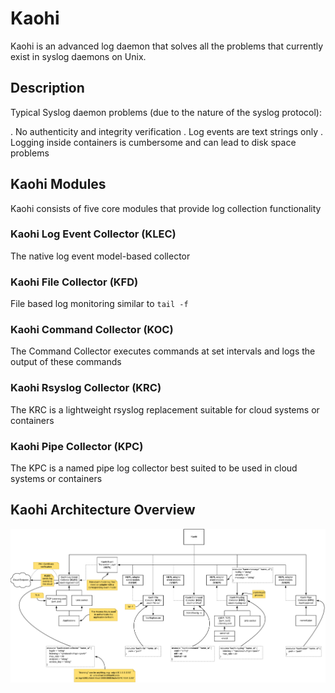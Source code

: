 # Kaohi

Kaohi is an advanced log daemon that solves all the problems that currently exist in syslog daemons on Unix.


## Description

Typical Syslog daemon problems (due to the nature of the syslog protocol):

. No authenticity and integrity verification
. Log events are text strings only
. Logging inside containers is cumbersome and can lead to disk space problems


## Kaohi Modules

Kaohi consists of five core modules that provide log collection functionality

### Kaohi Log Event Collector (KLEC)

The native log event model-based collector

### Kaohi File Collector (KFD)

File based log monitoring similar to `tail -f`

### Kaohi Command Collector (KOC)

The Command Collector executes commands at set intervals and logs the output of these commands

### Kaohi Rsyslog Collector (KRC)

The KRC is a lightweight rsyslog replacement suitable for cloud systems or containers

### Kaohi Pipe Collector (KPC)

The KPC is a named pipe log collector best suited to be used in cloud systems or containers


## Kaohi Architecture Overview

![alt text](https://raw.githubusercontent.com/riboseinc/kaohi/master/images/kaohi-modules-and-architecture.png "Kaohi architecture")

